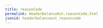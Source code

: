 ```yaml
---
title: reasonCode
permalink: HeaderBalanceOut.reasonCode.html
jsonid: headerbalanceout_reasoncode
---
```

